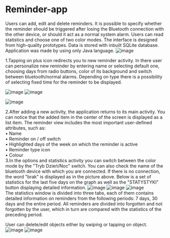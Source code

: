 # Reminder-app

Users can add, edit and delete reminders. It is possible to specify whether the reminder should be triggered
after losing the Bluetooth connection with the other device, or should it act as a normal system alarm. Users can read statistics and choose one of two color modes. The interface is designed from high-quality prototypes.
Data is stored with inbuilt SQLite database. Application was made by using only Java language. 
![image](https://user-images.githubusercontent.com/84517586/163011588-b82e6507-e2f4-4931-a15c-edd2950f4985.png)

1.Tapping on plus icon redirects you to new reminder activity. In there user can personalize new reminder by entering name or selecting default one, choosing days from radio buttons, color of its background and switch between bluetooth/normal alarms. Depending on type there is a possibility of selecting fixed time for the reminder to be displayed.

![image](https://user-images.githubusercontent.com/84517586/163008526-08a66b20-34e0-4568-889b-4a86f47ed035.png) 
![image](https://user-images.githubusercontent.com/84517586/163008566-86901fbd-b0bc-4da6-a7e2-60ac1b9f9206.png)


![image](https://user-images.githubusercontent.com/84517586/163008657-8c482f0c-411c-4ff0-a6a7-1865bc68ee0b.png)

2.After adding a new activity, the application returns to its main activity. You can notice that the added item in the center of the screen is displayed as a list item. The reminder view includes the most important user-defined attributes, such as:  
•	Name  
• Reminder on / off switch  
• Highlighted days of the week on which the reminder is active  
• Reminder type icon  
•	Colour  
3.In the options and statistics activity you can switch between the color mode by the "Tryb Dzień/Noc" switch. You can also check the name of the bluetooth device with which you are connected. If there is no connection, the word "brak" is displayed as in the picture above. Below is a set of statistics for the last five days on the graph as well as the "STATYSTYKI" button displaying detailed information.
![image](https://user-images.githubusercontent.com/84517586/163009435-259f4c9e-773f-42c4-88ec-2fbf018cc12f.png)
![image](https://user-images.githubusercontent.com/84517586/163009724-d03f1c16-faa0-4663-ab2c-fe56daa5668d.png)
![image](https://user-images.githubusercontent.com/84517586/163011433-3eeefa80-2c90-4085-ae9a-fc2a7d374cc0.png)  
The statistics window is divided into three tabs, each of them contains
detailed information on reminders from the following periods: 7 days, 30 days and the entire period. All reminders are divided into forgotten and not forgotten by the user, which in turn are compared with the statistics of the preceding period.

User can delete/edit objects either by swiping or tapping on object.  
![image](https://user-images.githubusercontent.com/84517586/163010346-3e574c5f-7550-404b-bb96-9e00f62f685b.png)
![image](https://user-images.githubusercontent.com/84517586/163010365-64d35488-5abe-4ad8-ad13-e9d666fa78db.png)

